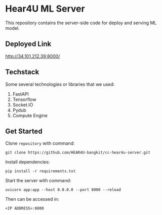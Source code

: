 # Hear4U ML Server
This repository contains the server-side code for deploy and serving ML model.

## Deployed Link
http://34.101.212.39:8000/

## Techstack
Some several technologies or libraries that we used:
<ol>
  <li>FastAPI</li>
  <li>Tensorflow</li>
  <li>Socket.IO</li>
  <li>Pydub</li>
  <li>Compute Engine</li>
</ol>

## Get Started
Clone `repository` with command:
```
git clone https://github.com/HEAR4U-bangkit/cc-hear4u-server.git
```

Install dependencies:
```
pip install -r requirements.txt
```

Start the server with command:
```
uvicorn app:app --host 0.0.0.0 --port 8000 --reload
```

Then can be accessed in:
```
<IP ADDRESS>:8000
```

